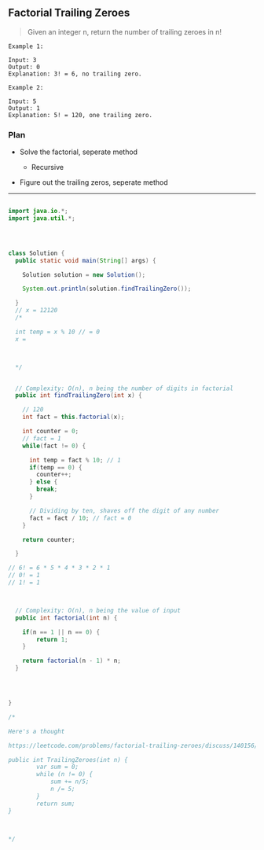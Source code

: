 ## Factorial Trailing Zeroes

> Given an integer n, return the number of trailing zeroes in n!

```
Example 1:

Input: 3
Output: 0
Explanation: 3! = 6, no trailing zero.
```

```
Example 2:

Input: 5
Output: 1
Explanation: 5! = 120, one trailing zero.
```

### Plan

- Solve the factorial, seperate method
  - Recursive



- Figure out the trailing zeros, seperate method

---

```java

import java.io.*;
import java.util.*;




class Solution {
  public static void main(String[] args) {

    Solution solution = new Solution();

    System.out.println(solution.findTrailingZero());

  }
  // x = 12120
  /*

  int temp = x % 10 // = 0
  x =



  */


  // Complexity: O(n), n being the number of digits in factorial
  public int findTrailingZero(int x) {

    // 120
    int fact = this.factorial(x);

    int counter = 0;
    // fact = 1
    while(fact != 0) {

      int temp = fact % 10; // 1
      if(temp == 0) {
        counter++;
      } else {
        break;
      }

      // Dividing by ten, shaves off the digit of any number
      fact = fact / 10; // fact = 0
    }

    return counter;

  }

// 6! = 6 * 5 * 4 * 3 * 2 * 1
// 0! = 1
// 1! = 1



  // Complexity: O(n), n being the value of input
  public int factorial(int n) {

    if(n == 1 || n == 0) {
        return 1;
    }

    return factorial(n - 1) * n;
  }




}

/*

Here's a thought

https://leetcode.com/problems/factorial-trailing-zeroes/discuss/140156/Iterative-C-Solution

public int TrailingZeroes(int n) {
        var sum = 0;
        while (n != 0) {
            sum += n/5;
            n /= 5;
        }
        return sum;
}



*/


```
